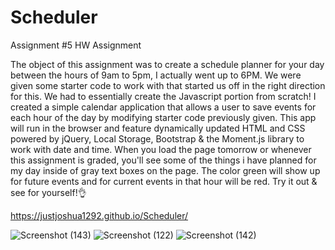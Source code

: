 # Scheduler
Assignment #5 HW Assignment

The object of this assignment was to create a schedule planner for your day between the hours of 9am to 5pm, I actually went up to 6PM. We were given some starter code to work with that started us off in the right direction for this. We had to essentially create the Javascript portion from scratch! I created a simple calendar application that allows a user to save events for each hour of the day by modifying starter code previously given. This app will run in the browser and feature dynamically updated HTML and CSS powered by jQuery, Local Storage, Bootstrap & the Moment.js library to work with date and time. When you load the page tomorrow or whenever this assignment is graded, you'll see some of the things i have planned for my day inside of gray text boxes on the page. The color green will show up for future events and for current events in that hour will be red. 
Try it out & see for yourself!👌















https://justjoshua1292.github.io/Scheduler/

























![Screenshot (143)](https://user-images.githubusercontent.com/83887301/125012708-a4a50280-e038-11eb-8959-f4bf0f11e162.png)
![Screenshot (122)](https://user-images.githubusercontent.com/83887301/125012710-a53d9900-e038-11eb-840c-cd25c84b5600.png)
![Screenshot (142)](https://user-images.githubusercontent.com/83887301/125012713-a53d9900-e038-11eb-95f3-b7da77baa86a.png)
